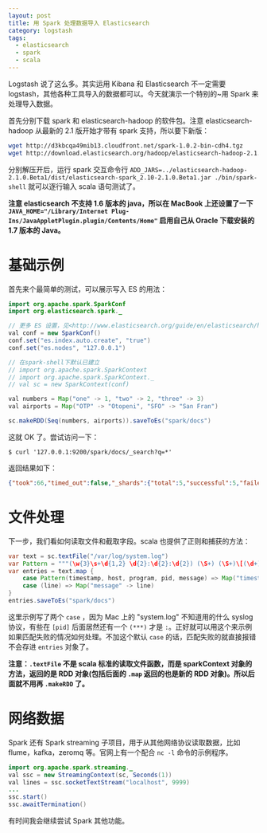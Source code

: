 ```yaml
---
layout: post
title: 用 Spark 处理数据导入 Elasticsearch
category: logstash
tags:
  - elasticsearch
  - spark
  - scala
---
```


Logstash 说了这么多。其实运用 Kibana 和 Elasticsearch 不一定需要 logstash，其他各种工具导入的数据都可以。今天就演示一个特别的~用 Spark 来处理导入数据。

首先分别下载 spark 和 elasticsearch-hadoop 的软件包。注意 elasticsearch-hadoop 从最新的 2.1 版开始才带有 spark 支持，所以要下新版：

```bash
wget http://d3kbcqa49mib13.cloudfront.net/spark-1.0.2-bin-cdh4.tgz
wget http://download.elasticsearch.org/hadoop/elasticsearch-hadoop-2.1.0.Beta1.zip
```

分别解压开后，运行 spark 交互命令行 `ADD_JARS=../elasticsearch-hadoop-2.1.0.Beta1/dist/elasticsearch-spark_2.10-2.1.0.Beta1.jar ./bin/spark-shell` 就可以逐行输入 scala 语句测试了。

**注意 elasticsearch 不支持 1.6 版本的 java，所以在 MacBook 上还设置了一下 `JAVA_HOME="/Library/Internet Plug-Ins/JavaAppletPlugin.plugin/Contents/Home"` 启用自己从 Oracle 下载安装的 1.7 版本的 Java。**

基础示例
============

首先来个最简单的测试，可以展示写入 ES 的用法：

```java
import org.apache.spark.SparkConf
import org.elasticsearch.spark._

// 更多 ES 设置，见<http://www.elasticsearch.org/guide/en/elasticsearch/hadoop/2.1.Beta/configuration.html>
val conf = new SparkConf()
conf.set("es.index.auto.create", "true")
conf.set("es.nodes", "127.0.0.1")

// 在spark-shell下默认已建立
// import org.apache.spark.SparkContext    
// import org.apache.spark.SparkContext._
// val sc = new SparkContext(conf)

val numbers = Map("one" -> 1, "two" -> 2, "three" -> 3)
val airports = Map("OTP" -> "Otopeni", "SFO" -> "San Fran")

sc.makeRDD(Seq(numbers, airports)).saveToEs("spark/docs")
```

这就 OK 了。尝试访问一下：

    $ curl '127.0.0.1:9200/spark/docs/_search?q=*'

返回结果如下：

```json
{"took":66,"timed_out":false,"_shards":{"total":5,"successful":5,"failed":0},"hits":{"total":2,"max_score":1.0,"hits":[{"_index":"spark","_type":"docs","_id":"BwNJi8l2TmSRTp42GhDmww","_score":1.0, "_source" : {"one":1,"two":2,"three":3}},{"_index":"spark","_type":"docs","_id":"7f7ar-9kSb6WEiLS8ROUCg","_score":1.0, "_source" : {"OTP":"Otopeni","SFO":"San Fran"}}]}}
```

文件处理
===========

下一步，我们看如何读取文件和截取字段。scala 也提供了正则和捕获的方法：

```java
var text = sc.textFile("/var/log/system.log")
var Pattern = """(\w{3}\s+\d{1,2} \d{2}:\d{2}:\d{2}) (\S+) (\S+)\[(\d+)\]: (.+)""".r
var entries = text.map {
    case Pattern(timestamp, host, program, pid, message) => Map("timestamp" -> timestamp, "host" -> host, "program" -> program, "pid" -> pid, "message" -> message)
    case (line) => Map("message" -> line)
}
entries.saveToEs("spark/docs")
```

这里示例写了两个 `case` ，因为 Mac 上的 "system.log" 不知道用的什么 syslog 协议，有些在 `[pid]` 后面居然还有一个 `(***)` 才是 `:`。正好就可以用这个来示例如果匹配失败的情况如何处理。不加这个默认 `case` 的话，匹配失败的就直接报错不会存进 `entries` 对象了。

**注意：`.textFile` 不是 scala 标准的读取文件函数，而是 sparkContext 对象的方法，返回的是 RDD 对象(包括后面的 `.map` 返回的也是新的 RDD 对象)。所以后面就不用再 `.makeRDD` 了。**

网络数据
============

Spark 还有 Spark streaming 子项目，用于从其他网络协议读取数据，比如 flume，kafka，zeromq 等。官网上有一个配合 `nc -l` 命令的示例程序。

```java
import org.apache.spark.streaming._
val ssc = new StreamingContext(sc, Seconds(1))
val lines = ssc.socketTextStream("localhost", 9999)
...
ssc.start()
ssc.awaitTermination()
```

有时间我会继续尝试 Spark 其他功能。


